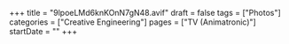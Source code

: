 +++
title = "9lpoeLMd6knKOnN7gN48.avif"
draft = false
tags = ["Photos"]
categories = ["Creative Engineering"]
pages = ["TV (Animatronic)"]
startDate = ""
+++
